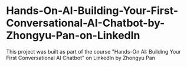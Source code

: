 # Hands-On-AI-Building-Your-First-Conversational-AI-Chatbot-by-Zhongyu-Pan-on-LinkedIn
This project was built as part of the course "Hands-On AI: Building Your First Conversational AI Chatbot" on LinkedIn by  Zhongyu Pan

